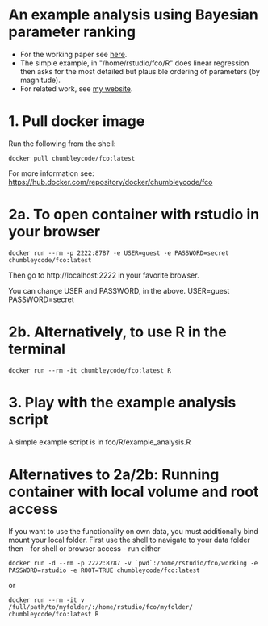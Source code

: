 # An example analysis using Bayesian parameter ranking

* For the working paper see [here](https://chumbleycode.github.io/docs/papers_reports/fcr_apa.pdf).
* The simple example, in "/home/rstudio/fco/R" does linear regression then asks for the most detailed but plausible ordering of parameters (by magnitude).
* For related work, see [my website](https://chumbleycode.github.io).

# 1. Pull docker image 

Run the following from the shell:

```
docker pull chumbleycode/fco:latest
```

For more information see: https://hub.docker.com/repository/docker/chumbleycode/fco

# 2a. To open container with rstudio in your browser

```
docker run --rm -p 2222:8787 -e USER=guest -e PASSWORD=secret chumbleycode/fco:latest
```

Then go to http://localhost:2222 in your favorite browser.

You can change USER and PASSWORD, in the above. 
USER=guest
PASSWORD=secret

# 2b. Alternatively, to use R in the terminal

```
docker run --rm -it chumbleycode/fco:latest R
````

# 3. Play with the example analysis script

A simple example script is in fco/R/example_analysis.R


# Alternatives to 2a/2b: Running container with local volume and root access

If you want to use the functionality on own data, you must additionally bind mount your local folder. First use the shell to navigate to your data folder then - for shell or browser access - run either 

```
docker run -d --rm -p 2222:8787 -v `pwd`:/home/rstudio/fco/working -e PASSWORD=rstudio -e ROOT=TRUE chumbleycode/fco:latest
```

or

```
docker run --rm -it v /full/path/to/myfolder/:/home/rstudio/fco/myfolder/ chumbleycode/fco:latest R
````

